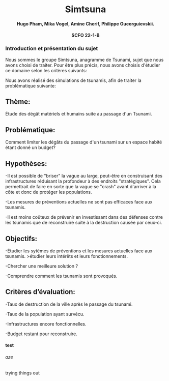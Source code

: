 <h1 align="center">Simtsuna</h1>
<h4 align="center">Hugo Pham, Mika Vogel, Amine Cherif, Philippe Gueorguievskii. </h4> 
<h4 align="center">SCFO 22-1-B </h4> 

### Introduction et présentation du sujet
Nous sommes le groupe Simtsuna, anagramme de Tsunami, sujet que nous avons choisi de traiter.
Pour être plus précis, nous avons choisis d'étudier ce domaine selon les critères suivants: 



Nous avons réalisé des simulations de tsunamis, afin de traiter la problématique suivante:                       



## Thème: 
Étude des dégât matériels et humains suite au passage d'un Tsunami. 

## Problématique: 
Comment limiter les dégâts du passage d'un tsunami sur un espace habité étant donné un budget? 


## Hypothèses: 
-Il est possible de "briser" la vague au large, peut-être en construisant des infrastructures réduisant la profondeur à des endroits "stratégiques". Cela permettrait de faire en sorte que la vague se "crash" avant d'arriver à la côte et donc de protéger les populations.	


-Les mesures de préventions actuelles ne sont pas efficaces face aux tsunamis.


-Il est moins coûteux de prévenir en investissant dans des défenses contre les tsunamis que de reconstruire suite à la destruction causée par ceux-ci.


## Objectifs:
-Étudier les sytèmes de préventions et les mesures actuelles face aux tsunamis.
    >étudier leurs intérêts et leurs fonctionnements.
    
    
-Chercher une meilleure solution ? 


-Comprendre comment les tsunamis sont provoqués.


## Critères d’évaluation:
-Taux de destruction de la ville après le passage du tsunami.


-Taux de la population ayant survécu. 


-Infrastructures encore fonctionnelles.


-Budget restant pour reconstruire.
	

#### test 
###### aze
trying things out 
